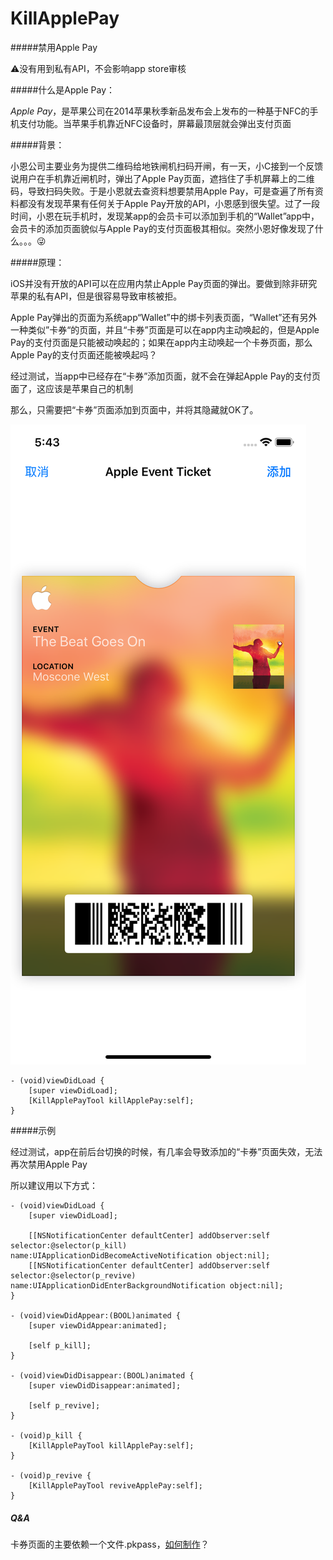 # KillApplePay

#####禁用Apple Pay

⚠️没有用到私有API，不会影响app store审核



#####什么是Apple Pay：

*Apple Pay*，是苹果公司在2014苹果秋季新品发布会上发布的一种基于NFC的手机支付功能。当苹果手机靠近NFC设备时，屏幕最顶层就会弹出支付页面



#####背景：

小恩公司主要业务为提供二维码给地铁闸机扫码开闸，有一天，小C接到一个反馈说用户在手机靠近闸机时，弹出了Apple Pay页面，遮挡住了手机屏幕上的二维码，导致扫码失败。于是小恩就去查资料想要禁用Apple Pay，可是查遍了所有资料都没有发现苹果有任何关于Apple Pay开放的API，小恩感到很失望。过了一段时间，小恩在玩手机时，发现某app的会员卡可以添加到手机的“Wallet”app中，会员卡的添加页面貌似与Apple Pay的支付页面极其相似。突然小恩好像发现了什么。。。😜



#####原理：

iOS并没有开放的API可以在应用内禁止Apple Pay页面的弹出。要做到除非研究苹果的私有API，但是很容易导致审核被拒。

Apple Pay弹出的页面为系统app“Wallet”中的绑卡列表页面，“Wallet”还有另外一种类似”卡券“的页面，并且“卡券”页面是可以在app内主动唤起的，但是Apple Pay的支付页面是只能被动唤起的；如果在app内主动唤起一个卡券页面，那么Apple Pay的支付页面还能被唤起吗？

经过测试，当app中已经存在“卡券”添加页面，就不会在弹起Apple Pay的支付页面了，这应该是苹果自己的机制

那么，只需要把“卡券”页面添加到页面中，并将其隐藏就OK了。

![](./real.png)



```
- (void)viewDidLoad {
    [super viewDidLoad];
    [KillApplePayTool killApplePay:self];
}
```



#####示例

经过测试，app在前后台切换的时候，有几率会导致添加的“卡券”页面失效，无法再次禁用Apple Pay

所以建议用以下方式：

```
- (void)viewDidLoad {
    [super viewDidLoad];
    
    [[NSNotificationCenter defaultCenter] addObserver:self selector:@selector(p_kill) name:UIApplicationDidBecomeActiveNotification object:nil];
    [[NSNotificationCenter defaultCenter] addObserver:self selector:@selector(p_revive) name:UIApplicationDidEnterBackgroundNotification object:nil];
}

- (void)viewDidAppear:(BOOL)animated {
    [super viewDidAppear:animated];
    
    [self p_kill];
}

- (void)viewDidDisappear:(BOOL)animated {
    [super viewDidDisappear:animated];
    
    [self p_revive];
}

- (void)p_kill {
    [KillApplePayTool killApplePay:self];
}

- (void)p_revive {
    [KillApplePayTool reviveApplePay:self];
}
```



##### Q&A

卡券页面的主要依赖一个文件.pkpass，[如何制作](https://developer.apple.com/library/archive/documentation/UserExperience/Conceptual/PassKit_PG/YourFirst.html#//apple_ref/doc/uid/TP40012195-CH2-SW1)？
